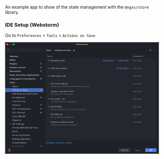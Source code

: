 An example app to show of the state management with the `@ngxs/store` library.

### IDE Setup (Webstorm)

Go to `Preferences` > `Tools` > `Actions on Save`

![Webstorm Actions on Save](./src/assets/guide/webstorm-actions-on-save.png)
